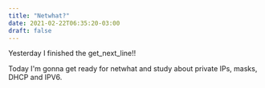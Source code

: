 ```yaml
---
title: "Netwhat?"
date: 2021-02-22T06:35:20-03:00
draft: false
---
```


Yesterday I finished the get_next_line!!

Today I'm gonna get ready for netwhat and study about private IPs, masks, DHCP and IPV6.
